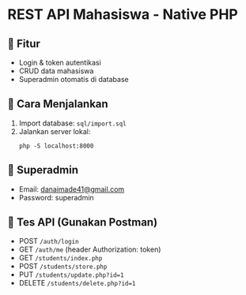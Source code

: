 # REST API Mahasiswa - Native PHP

## 📌 Fitur
- Login & token autentikasi
- CRUD data mahasiswa
- Superadmin otomatis di database

## 🚀 Cara Menjalankan
1. Import database: `sql/import.sql`
2. Jalankan server lokal:
   ```
   php -S localhost:8000
   ```

## 🔑 Superadmin
- Email: danaimade41@gmail.com
- Password: superadmin

## 🧪 Tes API (Gunakan Postman)
- POST `/auth/login`
- GET `/auth/me` (header Authorization: token)
- GET `/students/index.php`
- POST `/students/store.php`
- PUT `/students/update.php?id=1`
- DELETE `/students/delete.php?id=1`
